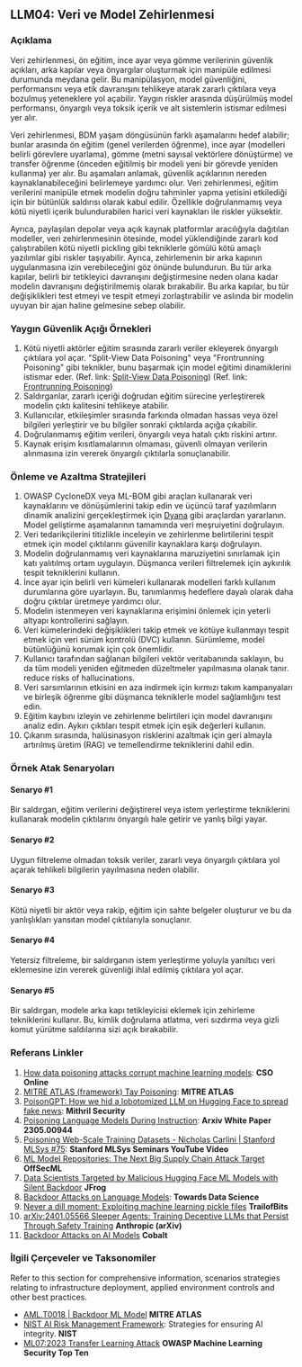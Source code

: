 ## LLM04: Veri ve Model Zehirlenmesi

### Açıklama

Veri zehirlenmesi, ön eğitim, ince ayar veya gömme verilerinin güvenlik açıkları, arka kapılar veya önyargılar oluşturmak için manipüle edilmesi durumunda meydana gelir. Bu manipülasyon, model güvenliğini, performansını veya etik davranışını tehlikeye atarak zararlı çıktılara veya bozulmuş yeteneklere yol açabilir. Yaygın riskler arasında düşürülmüş model performansı, önyargılı veya toksik içerik ve alt sistemlerin istismar edilmesi yer alır.

Veri zehirlenmesi, BDM yaşam döngüsünün farklı aşamalarını hedef alabilir; bunlar arasında ön eğitim (genel verilerden öğrenme), ince ayar (modelleri belirli görevlere uyarlama), gömme (metni sayısal vektörlere dönüştürme) ve transfer öğrenme (önceden eğitilmiş bir modeli yeni bir görevde yeniden kullanma) yer alır. Bu aşamaları anlamak, güvenlik açıklarının nereden kaynaklanabileceğini belirlemeye yardımcı olur. Veri zehirlenmesi, eğitim verilerini manipüle etmek modelin doğru tahminler yapma yetisini etkilediği için bir bütünlük saldırısı olarak kabul edilir. Özellikle doğrulanmamış veya kötü niyetli içerik bulundurabilen harici veri kaynakları ile riskler yüksektir.

Ayrıca, paylaşılan depolar veya açık kaynak platformlar aracılığıyla dağıtılan modeller, veri zehirlenmesinin ötesinde, model yüklendiğinde zararlı kod çalıştırabilen kötü niyetli pickling gibi tekniklerle gömülü kötü amaçlı yazılımlar gibi riskler taşıyabilir. Ayrıca, zehirlemenin bir arka kapının uygulanmasına izin verebileceğini göz önünde bulundurun. Bu tür arka kapılar, belirli bir tetikleyici davranışını değiştirmesine neden olana kadar modelin davranışını değiştirilmemiş olarak bırakabilir. Bu arka kapılar, bu tür değişiklikleri test etmeyi ve tespit etmeyi zorlaştırabilir ve aslında bir modelin uyuyan bir ajan haline gelmesine sebep olabilir.

### Yaygın Güvenlik Açığı Örnekleri

1. Kötü niyetli aktörler eğitim sırasında zararlı veriler ekleyerek önyargılı çıktılara yol açar. "Split-View Data Poisoning" veya "Frontrunning Poisoning" gibi teknikler, bunu başarmak için model eğitimi dinamiklerini istismar eder.
  (Ref. link: [Split-View Data Poisoning](https://github.com/GangGreenTemperTatum/speaking/blob/main/dc604/hacker-summer-camp-23/Ads%20_%20Poisoning%20Web%20Training%20Datasets%20_%20Flow%20Diagram%20-%20Exploit%201%20Split-View%20Data%20Poisoning.jpeg))
  (Ref. link: [Frontrunning Poisoning](https://github.com/GangGreenTemperTatum/speaking/blob/main/dc604/hacker-summer-camp-23/Ads%20_%20Poisoning%20Web%20Training%20Datasets%20_%20Flow%20Diagram%20-%20Exploit%202%20Frontrunning%20Data%20Poisoning.jpeg))
2. Saldırganlar, zararlı içeriği doğrudan eğitim sürecine yerleştirerek modelin çıktı kalitesini tehlikeye atabilir.
3. Kullanıcılar, etkileşimler sırasında farkında olmadan hassas veya özel bilgileri yerleştirir ve bu bilgiler sonraki çıktılarda açığa çıkabilir.
4. Doğrulanmamış eğitim verileri, önyargılı veya hatalı çıktı riskini artırır.
5. Kaynak erişim kısıtlamalarının olmaması, güvenli olmayan verilerin alınmasına izin vererek önyargılı çıktılarla sonuçlanabilir.

### Önleme ve Azaltma Stratejileri

1. OWASP CycloneDX veya ML-BOM gibi araçları kullanarak veri kaynaklarını ve dönüşümlerini takip edin ve üçüncü taraf yazılımların dinamik analizini gerçekleştirmek için [Dyana](https://github.com/dreadnode/dyana) gibi araçlardan yararlanın. Model geliştirme aşamalarının tamamında veri meşruiyetini doğrulayın.
2. Veri tedarikçilerini titizlikle inceleyin ve zehirlenme belirtilerini tespit etmek için model çıktılarını güvenilir kaynaklara karşı doğrulayın.
3. Modelin doğrulanmamış veri kaynaklarına maruziyetini sınırlamak için katı yalıtılmış ortam uygulayın. Düşmanca verileri filtrelemek için aykırılık tespit tekniklerini kullanın. 
4. İnce ayar için belirli veri kümeleri kullanarak modelleri farklı kullanım durumlarına göre uyarlayın. Bu, tanımlanmış hedeflere dayalı olarak daha doğru çıktılar üretmeye yardımcı olur.
5. Modelin istenmeyen veri kaynaklarına erişimini önlemek için yeterli altyapı kontrollerini sağlayın.
6. Veri kümelerindeki değişiklikleri takip etmek ve kötüye kullanmayı tespit etmek için veri sürüm kontrolü (DVC) kullanın. Sürümleme, model bütünlüğünü korumak için çok önemlidir. 
7. Kullanıcı tarafından sağlanan bilgileri vektör veritabanında saklayın, bu da tüm modeli yeniden eğitmeden düzeltmeler yapılmasına olanak tanır.
 reduce risks of hallucinations.
8. Veri sarsımlarının etkisini en aza indirmek için kırmızı takım kampanyaları ve birleşik öğrenme gibi düşmanca tekniklerle model sağlamlığını test edin.
9. Eğitim kaybını izleyin ve zehirlenme belirtileri için model davranışını analiz edin. Aykırı çıktıları tespit etmek için eşik değerleri kullanın.
10. Çıkarım sırasında, halüsinasyon risklerini azaltmak için geri almayla artırılmış üretim (RAG) ve temellendirme tekniklerini dahil edin.

### Örnek Atak Senaryoları

#### Senaryo #1

  Bir saldırgan, eğitim verilerini değiştirerel veya istem yerleştirme tekniklerini kullanarak modelin çıktılarını önyargılı hale getirir ve yanlış bilgi yayar.

#### Senaryo #2

  Uygun filtreleme olmadan toksik veriler, zararlı veya önyargılı çıktılara yol açarak tehlikeli bilgilerin yayılmasına neden olabilir.  

#### Senaryo #3

  Kötü niyetli bir aktör veya rakip, eğitim için sahte belgeler oluşturur ve bu da yanlışlıkları yansıtan model çıktılarıyla sonuçlanır.

#### Senaryo #4

  Yetersiz filtreleme, bir saldırganın istem yerleştirme yoluyla yanıltıcı veri eklemesine izin vererek güvenliği ihlal edilmiş çıktılara yol açar.

#### Senaryo #5

  Bir saldırgan, modele arka kapı tetikleyicisi eklemek için zehirleme tekniklerini kullanır. Bu, kimlik doğrulama atlatma, veri sızdırma veya gizli komut yürütme saldılarına sizi açık bırakabilir.

### Referans Linkler

1. [How data poisoning attacks corrupt machine learning models](https://www.csoonline.com/article/3613932/how-data-poisoning-attacks-corrupt-machine-learning-models.html): **CSO Online**
2. [MITRE ATLAS (framework) Tay Poisoning](https://atlas.mitre.org/studies/AML.CS0009/): **MITRE ATLAS**
3. [PoisonGPT: How we hid a lobotomized LLM on Hugging Face to spread fake news](https://blog.mithrilsecurity.io/poisongpt-how-we-hid-a-lobotomized-llm-on-hugging-face-to-spread-fake-news/): **Mithril Security**
4. [Poisoning Language Models During Instruction](https://arxiv.org/abs/2305.00944): **Arxiv White Paper 2305.00944**
5. [Poisoning Web-Scale Training Datasets - Nicholas Carlini | Stanford MLSys #75](https://www.youtube.com/watch?v=h9jf1ikcGyk): **Stanford MLSys Seminars YouTube Video**
6. [ML Model Repositories: The Next Big Supply Chain Attack Target](https://www.darkreading.com/cloud-security/ml-model-repositories-next-big-supply-chain-attack-target) **OffSecML**
7. [Data Scientists Targeted by Malicious Hugging Face ML Models with Silent Backdoor](https://jfrog.com/blog/data-scientists-targeted-by-malicious-hugging-face-ml-models-with-silent-backdoor/) **JFrog**
8. [Backdoor Attacks on Language Models](https://towardsdatascience.com/backdoor-attacks-on-language-models-can-we-trust-our-models-weights-73108f9dcb1f): **Towards Data Science**
9. [Never a dill moment: Exploiting machine learning pickle files](https://blog.trailofbits.com/2021/03/15/never-a-dill-moment-exploiting-machine-learning-pickle-files/) **TrailofBits**
10. [arXiv:2401.05566 Sleeper Agents: Training Deceptive LLMs that Persist Through Safety Training](https://www.anthropic.com/news/sleeper-agents-training-deceptive-llms-that-persist-through-safety-training) **Anthropic (arXiv)**
11. [Backdoor Attacks on AI Models](https://www.cobalt.io/blog/backdoor-attacks-on-ai-models) **Cobalt**

### İlgili Çerçeveler ve Taksonomiler

Refer to this section for comprehensive information, scenarios strategies relating to infrastructure deployment, applied environment controls and other best practices.

- [AML.T0018 | Backdoor ML Model](https://atlas.mitre.org/techniques/AML.T0018) **MITRE ATLAS**
- [NIST AI Risk Management Framework](https://www.nist.gov/itl/ai-risk-management-framework): Strategies for ensuring AI integrity. **NIST**
- [ML07:2023 Transfer Learning Attack](https://owasp.org/www-project-machine-learning-security-top-10/docs/ML07_2023-Transfer_Learning_Attack) **OWASP Machine Learning Security Top Ten**
